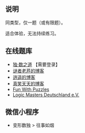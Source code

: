 ## 说明
同类型，仅一题（或有限题）。

适合体验，无法持续练习。

## 在线题库
- [独·数之道](http://www.sudokufans.org.cn/pk7a/) 【需要登录】
- [谜者老芦的博客](http://blog.sina.com.cn/s/articlelist_1752936301_0_1.html)
- [逍遥的博客](http://blog.sina.com.cn/iae3ng)
- [真笑天天的博客](http://blog.sina.com.cn/zhenxiaott)
- [Fun With Puzzles](https://www.funwithpuzzles.com/2017/02/sudoku-variations-index-page.html)
- [Logic Masters Deutschland e.V.](https://logic-masters.de/Raetselportal/Suche/erweitert.php?tag_id=1001)

## 微信小程序
- 变形数独 > 往事如烟